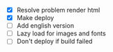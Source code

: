 - [x] Resolve problem render html
- [x] Make deploy
- [ ] Add english version
- [ ] Lazy load for images and fonts
- [ ] Don't deploy if build failed
